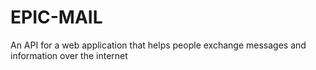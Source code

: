 # EPIC-MAIL
An API for a web application that helps people exchange messages and information over the internet
